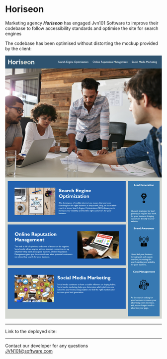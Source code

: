 # Horiseon

 Marketing agency ***Horiseon*** has engaged Jvn101 Software to improve their codebase to follow accessibility standards and optimise the site for search engines
 
 The codebase has been optimised without distorting the mockup provided by the client:
 
 ![Horiseon Website](assets/images/Horiseon-Website-Mockup.png) 
 
 ***
 Link to the deployed site:
 ***
 
Contact our developer for any questions <br />
<JVN101@software.com>


            
